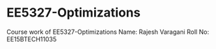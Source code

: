 # EE5327-Optimizations
Course work of EE5327-Optimizations
Name: Rajesh Varagani
Roll No: EE15BTECH11035
